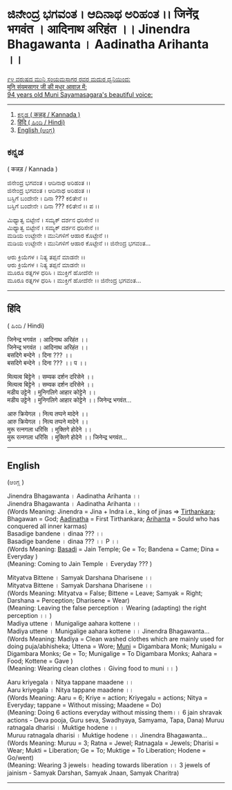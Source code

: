 # ಜಿನೇಂದ್ರ ಭಗವಂತ । ಆದಿನಾಥ ಅರಿಹಂತ ।। जिनेंद्र भगवंत । आदिनाथ अरिहंत ।। Jinendra Bhagawanta । Aadinatha Arihanta ।।

[
    ೯೪ ವರುಷದ ಮುನಿ ಸಂಯಮಸಾಗರ ರವರ ಮದುರ ಧ್ವನಿಯಿಂದ:  
    मुनि संयमसागर जी की मधुर आवाज़ में:  
    94 years old Muni Sayamasagara's beautiful voice:  
](https://www.facebook.com/AcharyaVidyasagarJi/videos/1694386503936795/?hc_ref=NEWSFEED)

---

1. [ಕನ್ನಡ ( कन्नड़ / Kannada )](#ಕನ್ನಡ)
1. [हिंदि ( ಹಿಂದಿ / Hindi)](#हिंदि)
1. [English (ಆಂಗ್ಲ)](#English)


## ಕನ್ನಡ
( कन्नड़ / Kannada )

ಜಿನೇಂದ್ರ ಭಗವಂತ । ಆದಿನಾಥ ಅರಿಹಂತ ।।  
ಜಿನೇಂದ್ರ ಭಗವಂತ । ಆದಿನಾಥ ಅರಿಹಂತ ।।  
ಬಸ್ದಿಗೆ ಬಂದೇನೇ । ದಿನಾ ??? ಕಲಿತೇನೆ ।।  
ಬಸ್ದಿಗೆ ಬಂದೇನೇ । ದಿನಾ ??? ಕಲಿತೇನೆ ।। ಪ ।।  

ಮಿಥ್ಯಾತ್ವ ಬಿಟ್ಟೇನೆ । ಸಮ್ಯಕ್ ದರ್ಶನ ಧರಿಸೇನೆ ।।  
ಮಿಥ್ಯಾತ್ವ ಬಿಟ್ಟೇನೆ । ಸಮ್ಯಕ್ ದರ್ಶನ ಧರಿಸೇನೆ ।।  
ಮಡಿಯ ಉಟ್ಟೇನೇ । ಮುನಿಗಳಿಗೆ ಆಹಾರ ಕೊಟ್ಟೇನೆ ।।  
ಮಡಿಯ ಉಟ್ಟೇನೇ । ಮುನಿಗಳಿಗೆ ಆಹಾರ ಕೊಟ್ಟೇನೆ ।। ಜಿನೇಂದ್ರ ಭಗವಂತ...  

ಆರು ಕ್ರಿಯೆಗಳ । ನಿತ್ಯ ತಪ್ಪನೆ ಮಾಡನೇ ।।  
ಆರು ಕ್ರಿಯೆಗಳ । ನಿತ್ಯ ತಪ್ಪನೆ ಮಾಡನೇ ।।  
ಮೂರೂ ರತ್ನಗಳ ಧರಿಸಿ । ಮುಕ್ತಿಗೆ ಹೋದೆನೇ ।।  
ಮೂರೂ ರತ್ನಗಳ ಧರಿಸಿ । ಮುಕ್ತಿಗೆ ಹೋದೆನೇ ।। ಜಿನೇಂದ್ರ ಭಗವಂತ...  

---

## हिंदि 
( ಹಿಂದಿ / Hindi)

जिनेन्द्र भगवंत । आदिनाथ अरिहंत ।।  
जिनेन्द्र भगवंत । आदिनाथ अरिहंत ।।  
बसदिगे बन्देने । दिना ??? ।।  
बसदिगे बन्देने । दिना ??? ।। प ।।  

मित्यत्व बिट्टेने । सम्यक दर्शन दरिसेने ।।  
मित्यत्व बिट्टेने । सम्यक दर्शन दरिसेने ।।  
मडीय उट्टेने । मुनिगलिगे आहार कोट्टेने ।।  
मडीय उट्टेने । मुनिगलिगे आहार कोट्टेने ।। जिनेन्द्र भगवंत...  

आरु क्रियेगल । नित्य तप्पने मादेने ।।  
आरु क्रियेगल । नित्य तप्पने मादेने ।।  
मुरू रत्नगला धरिसि । मुक्तिगे होदेने ।।  
मुरू रत्नगला धरिसि । मुक्तिगे होदेने ।। जिनेन्द्र भगवंत...  

---

## English
(ಆಂಗ್ಲ )

Jinendra Bhagawanta । Aadinatha Arihanta ।।  
Jinendra Bhagawanta । Aadinatha Arihanta ।।  
(Words Meaning: Jinendra = Jina + Indra i.e., king of jinas => [Tirthankara](https://en.wikipedia.org/wiki/Tirthankara); Bhagawan = God; [Aadinatha](https://en.wikipedia.org/wiki/Rishabhanatha) = First Tirthankara; [Arihanta](https://en.wikipedia.org/wiki/Arihant_%28Jainism%29) = Sould who has conquered all inner karmas)  
Basadige bandene । dinaa ??? ।।  
Basadige bandene । dinaa ??? ।। P ।।  
(Words Meaning: [Basadi](https://en.wikipedia.org/wiki/Jain_temple) = Jain Temple; Ge = To; Bandena = Came; Dina = Everyday )  
(Meaning: Coming to Jain Temple ।  Everyday ??? )  

Mityatva Bittene । Samyak Darshana Dharisene ।।  
Mityatva Bittene । Samyak Darshana Dharisene ।।  
(Words Meaning: Mityatva = False; Bittene = Leave; Samyak = Right; Darshana = Perception; Dharisene = Wear)  
(Meaning: Leaving the false perception । Wearing (adapting) the right perception ।। )  
Madiya uttene । Munigalige aahara kottene ।।  
Madiya uttene । Munigalige aahara kottene ।। Jinendra Bhagawanta...  
(Words Meaning: Madiya = Clean washed clothes which are mainly used for doing puja/abhisheka; Uttena = Wore; [Muni](https://en.wikipedia.org/wiki/Digambara_monk) = Digambara Monk; Munigalu = Digambara Monks; Ge = To; Munigalige = To Digambara Monks; Aahara = Food; Kottene = Gave )  
(Meaning: Wearing clean clothes । Giving food to muni ।। )  

Aaru kriyegala । Nitya tappane maadene ।।  
Aaru kriyegala । Nitya tappane maadene ।।  
(Words Meaning: Aaru = 6; Kriye = action; Kriyegalu = actions; Nitya = Everyday; tappane = Without missing; Maadene = Do)  
(Meaning: Doing 6 actions everyday without missing them।। 6 jain shravak actions - Deva pooja, Guru seva, Swadhyaya, Samyama, Tapa, Dana)
Muruu ratnagala dharisi । Muktige hodene ।।  
Muruu ratnagala dharisi । Muktige hodene ।। Jinendra Bhagawanta...  
(Words Meaning: Muruu = 3; Ratna = Jewel; Ratnagala = Jewels; Dharisi = Wear; Mukti = Liberation; Ge = To; Muktige = To Liberation; Hodene = Go/went)  
(Meaning: Wearing 3 jewels। heading towards liberation ।। 
3 jewels of jainism - Samyak Darshan, Samyak Jnaan, Samyak Charitra)  

---
